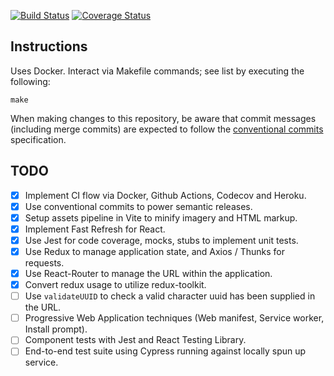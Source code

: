 [![Build Status](https://github.com/anthonyhastings/dishonored2-power-calculator/actions/workflows/release.yml/badge.svg?branch=main 'Build Status')](https://github.com/anthonyhastings/dishonored2-power-calculator/actions?query=workflow%3Arelease+branch%3Amain)
[![Coverage Status](https://codecov.io/gh/anthonyhastings/dishonored2-power-calculator/branch/main/graph/badge.svg 'Coverage Status')](https://codecov.io/gh/anthonyhastings/dishonored2-power-calculator)

## Instructions

Uses Docker.
Interact via Makefile commands; see list by executing the following:

```
make
```

When making changes to this repository, be aware that commit messages (including merge commits) are expected to follow the [conventional commits](https://www.conventionalcommits.org/en/v1.0.0/) specification.

## TODO

- [x] Implement CI flow via Docker, Github Actions, Codecov and Heroku.
- [x] Use conventional commits to power semantic releases.
- [x] Setup assets pipeline in Vite to minify imagery and HTML markup.
- [x] Implement Fast Refresh for React.
- [x] Use Jest for code coverage, mocks, stubs to implement unit tests.
- [x] Use Redux to manage application state, and Axios / Thunks for requests.
- [x] Use React-Router to manage the URL within the application.
- [x] Convert redux usage to utilize redux-toolkit.
- [ ] Use `validateUUID` to check a valid character uuid has been supplied in the URL.
- [ ] Progressive Web Application techniques (Web manifest, Service worker, Install prompt).
- [ ] Component tests with Jest and React Testing Library.
- [ ] End-to-end test suite using Cypress running against locally spun up service.
